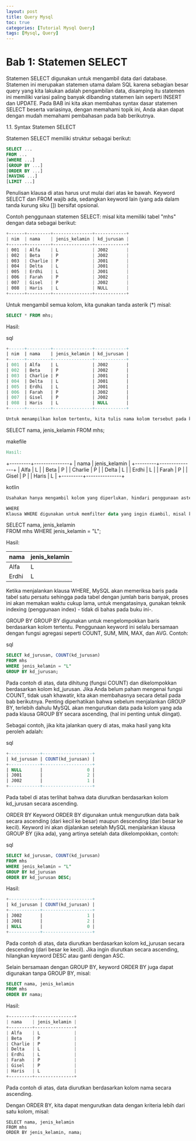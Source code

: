 ```yaml
---
layout: post
title: Query Mysql 
toc: true
categories: [Tutorial Mysql Query]
tags: [Mysql, Query]
---
```

# Bab 1: Statemen SELECT

Statemen SELECT digunakan untuk mengambil data dari database. Statemen ini merupakan statemen utama dalam SQL karena sebagian besar query yang kita lakukan adalah pengambilan data, disamping itu statemen ini memiliki variasi paling banyak dibanding statemen lain seperti INSERT dan UPDATE. Pada BAB ini kita akan membahas syntax dasar statemen SELECT beserta variasinya, dengan memahami topik ini, Anda akan dapat dengan mudah memahami pembahasan pada bab berikutnya.

1.1. Syntax Statemen SELECT

Statemen SELECT memiliki struktur sebagai berikut:


```sql
SELECT ...
FROM ...
[WHERE ...]
[GROUP BY ...]
[ORDER BY ...]
[HAVING ...]
[LIMIT ...]
```

Penulisan klausa di atas harus urut mulai dari atas ke bawah. Keyword SELECT dan FROM wajib ada, sedangkan keyword lain (yang ada dalam tanda kurung siku \[\]) bersifat opsional.

Contoh penggunaan statemen SELECT: misal kita memiliki tabel "mhs" dengan data sebagai berikut:



```css
+------+---------+---------------+------------+
| nim  | nama    | jenis_kelamin | kd_jurusan |
+------+---------+---------------+------------+
| 001  | Alfa    | L             | J002       |
| 002  | Beta    | P             | J002       |
| 003  | Charlie | P             | J001       |
| 004  | Delta   | L             | J001       |
| 005  | Erdhi   | L             | J001       |
| 006  | Farah   | P             | J002       |
| 007  | Gisel   | P             | J002       |
| 008  | Haris   | L             | NULL       |
+------+---------+---------------+------------+
```

Untuk mengambil semua kolom, kita gunakan tanda asterik (\*) misal:


```sql
SELECT * FROM mhs;
```
Hasil:

sql

```sql
+------+---------+---------------+------------+
| nim  | nama    | jenis_kelamin | kd_jurusan |
+------+---------+---------------+------------+
| 001  | Alfa    | L             | J002       |
| 002  | Beta    | P             | J002       |
| 003  | Charlie | P             | J001       |
| 004  | Delta   | L             | J001       |
| 005  | Erdhi   | L             | J001       |
| 006  | Farah   | P             | J002       |
| 007  | Gisel   | P             | J002       |
| 008  | Haris   | L             | NULL       |
+------+---------+---------------+------------+

Untuk menampilkan kolom tertentu, kita tulis nama kolom tersebut pada klausa SELECT, misal:
```

SELECT nama, jenis\_kelamin FROM mhs;

makefile

```makefile
Hasil:
```

+---------+---------------+ | nama | jenis\_kelamin | +---------+---------------+ | Alfa | L | | Beta | P | | Charlie | P | | Delta | L | | Erdhi | L | | Farah | P | | Gisel | P | | Haris | L | +---------+---------------+

kotlin

```kotlin
Usahakan hanya mengambil kolom yang diperlukan, hindari penggunaan asterik. Hal ini merupakan "Best Practice" untuk meningkatkan efisiensi performa SQL.

WHERE
Klausa WHERE digunakan untuk memfilter data yang ingin diambil, misal kita akan mengambil data siswa dengan jenis kelamin laki-laki, query yang kita jalankan adalah sebagai berikut:
```

SELECT nama, jenis\_kelamin  
FROM mhs WHERE jenis\_kelamin = "L";

Hasil:

| nama | jenis\_kelamin | 
|-------|---------------|
 | Alfa | L | | Delta | L | 
 | Erdhi | L | | Haris | L | 
 
 
 Ketika menjalankan klausa WHERE, MySQL akan memeriksa baris pada tabel satu persatu sehingga pada tabel dengan jumlah baris banyak, proses ini akan memakan waktu cukup lama, untuk mengatasinya, gunakan teknik indexing (penggunaan index) - tidak di bahas pada buku ini-.

GROUP BY GROUP BY digunakan untuk mengelompokkan baris berdasarkan kolom tertentu. Penggunaan keyword ini selalu bersamaan dengan fungsi agregasi seperti COUNT, SUM, MIN, MAX, dan AVG. Contoh:

sql

```sql
SELECT kd_jurusan, COUNT(kd_jurusan)  
FROM mhs 
WHERE jenis_kelamin = "L" 
GROUP BY kd_jurusan;
```

Pada contoh di atas, data dihitung (fungsi COUNT) dan dikelompokkan berdasarkan kolom kd\_jurusan. Jika Anda belum paham mengenai fungsi COUNT, tidak usah khawatir, kita akan membahasnya secara detail pada bab berikutnya. Penting diperhatikan bahwa sebelum menjalankan GROUP BY, terlebih dahulu MySQL akan mengurutkan data pada kolom yang ada pada klausa GROUP BY secara ascending, (hal ini penting untuk diingat).

Sebagai contoh, jika kita jalankan query di atas, maka hasil yang kita peroleh adalah:

sql

```sql
+------------+-------------------+
| kd_jurusan | COUNT(kd_jurusan) |
+------------+-------------------+
| NULL       |                 0 |
| J001       |                 2 |
| J002       |                 1 |
+------------+-------------------+
```

Pada tabel di atas terlihat bahwa data diurutkan berdasarkan kolom kd\_jurusan secara ascending.

ORDER BY Keyword ORDER BY digunakan untuk mengurutkan data baik secara ascending (dari kecil ke besar) maupun descending (dari besar ke kecil). Keyword ini akan dijalankan setelah MySQL menjalankan klausa GROUP BY (jika ada), yang artinya setelah data dikelompokkan, contoh:

sql

```sql
SELECT kd_jurusan, COUNT(kd_jurusan)  
FROM mhs 
WHERE jenis_kelamin = "L" 
GROUP BY kd_jurusan 
ORDER BY kd_jurusan DESC;
```

Hasil:

```sql
+------------+-------------------+
| kd_jurusan | COUNT(kd_jurusan) |
+------------+-------------------+
| J002       |                 1 |
| J001       |                 2 |
| NULL       |                 0 |
+------------+-------------------+
```

Pada contoh di atas, data diurutkan berdasarkan kolom kd\_jurusan secara descending (dari besar ke kecil). Jika ingin diurutkan secara ascending, hilangkan keyword DESC atau ganti dengan ASC.

Selain bersamaan dengan GROUP BY, keyword ORDER BY juga dapat digunakan tanpa GROUP BY, misal:



```sql
SELECT nama, jenis_kelamin 
FROM mhs 
ORDER BY nama;
```

Hasil:


```css
+---------+---------------+
| nama    | jenis_kelamin |
+---------+---------------+
| Alfa    | L             |
| Beta    | P             |
| Charlie | P             |
| Delta   | L             |
| Erdhi   | L             |
| Farah   | P             |
| Gisel   | P             |
| Haris   | L             |
+---------+---------------+
```

Pada contoh di atas, data diurutkan berdasarkan kolom nama secara ascending.

Dengan ORDER BY, kita dapat mengurutkan data dengan kriteria lebih dari satu kolom, misal:

```vbnet
SELECT nama, jenis_kelamin 
FROM mhs 
ORDER BY jenis_kelamin, nama;
```